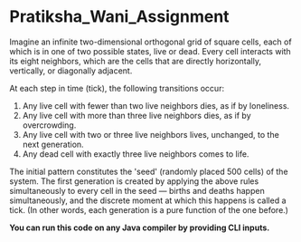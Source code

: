 # Pratiksha_Wani_Assignment

Imagine an infinite two-dimensional orthogonal grid of square cells, each of which is in one of two
possible states, live or dead. Every cell interacts with its eight neighbors, which are the cells that are
directly horizontally, vertically, or diagonally adjacent.

At each step in time (tick), the following transitions occur:
1. Any live cell with fewer than two live neighbors dies, as if by loneliness.
2. Any live cell with more than three live neighbors dies, as if by overcrowding.
3. Any live cell with two or three live neighbors lives, unchanged, to the next generation.
4. Any dead cell with exactly three live neighbors comes to life.
 
The initial pattern constitutes the 'seed' (randomly placed 500 cells) of the system. The first generation is
created by applying the above rules simultaneously to every cell in the seed — births and deaths happen
simultaneously, and the discrete moment at which this happens is called a tick. (In other words, each
generation is a pure function of the one before.)



**You can run this code on any Java compiler by providing CLI inputs.** 
